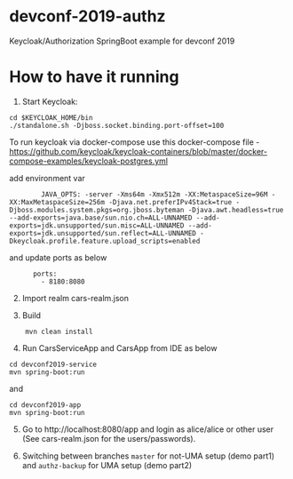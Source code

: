 # devconf-2019-authz
Keycloak/Authorization SpringBoot example for devconf 2019

# How to have it running

1) Start Keycloak:
```
cd $KEYCLOAK_HOME/bin
./standalone.sh -Djboss.socket.binding.port-offset=100
```

To run keycloak via docker-compose use this docker-compose file - https://github.com/keycloak/keycloak-containers/blob/master/docker-compose-examples/keycloak-postgres.yml

add environment var

```
        JAVA_OPTS: -server -Xms64m -Xmx512m -XX:MetaspaceSize=96M -XX:MaxMetaspaceSize=256m -Djava.net.preferIPv4Stack=true -Djboss.modules.system.pkgs=org.jboss.byteman -Djava.awt.headless=true  --add-exports=java.base/sun.nio.ch=ALL-UNNAMED --add-exports=jdk.unsupported/sun.misc=ALL-UNNAMED --add-exports=jdk.unsupported/sun.reflect=ALL-UNNAMED -Dkeycloak.profile.feature.upload_scripts=enabled
```

and update ports as below
```
      ports:
        - 8180:8080
```


2) Import realm cars-realm.json

3) Build
```
    mvn clean install
```    

4) Run CarsServiceApp and CarsApp from IDE as below
```
cd devconf2019-service
mvn spring-boot:run   
```

and 

```
cd devconf2019-app
mvn spring-boot:run  
```

5) Go to http://localhost:8080/app and login as alice/alice or other user (See cars-realm.json for the users/passwords).

6) Switching between branches `master` for not-UMA setup (demo part1) and `authz-backup` for UMA setup (demo part2)



